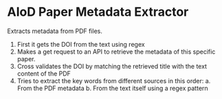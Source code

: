 # AIoD Paper Metadata Extractor

Extracts metadata from PDF files.

1. First it gets the DOI from the text using regex
2. Makes a get request to an API to retrieve the metadata of this specific paper.
3. Cross validates the DOI by matching the retrieved title with the text content of the PDF
4. Tries to extract the key words from different sources in this order:
   a. From the PDF metadata
   b. From the text itself using a regex pattern

   